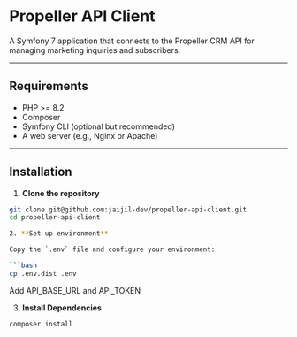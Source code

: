 # Propeller API Client

A Symfony 7 application that connects to the Propeller CRM API for managing marketing inquiries and subscribers.

---

## Requirements

- PHP >= 8.2
- Composer
- Symfony CLI (optional but recommended)
- A web server (e.g., Nginx or Apache)

---

## Installation

1. **Clone the repository**

```bash
git clone git@github.com:jaijil-dev/propeller-api-client.git
cd propeller-api-client

2. **Set up environment**

Copy the `.env` file and configure your environment:

```bash
cp .env.dist .env
```
Add API_BASE_URL and API_TOKEN

3. **Install Dependencies**
```bash
composer install
```





